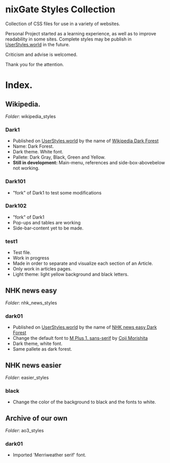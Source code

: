 # nixGate Styles Collection
Collection of CSS files for use in a variety of websites.

Personal Project started as a learning experience, as well as to improve readability in some sites. Complete styles may be publish in [UserStyles.world](https://userstyles.world/) in the future.

Criticism and advise is welcomed.

Thank you for the attention.

# Index.

## Wikipedia.
_Folder_: wikipedia_styles
### Dark1
- Published on [UserStyles.world](https://userstyles.world/) by the name of [Wikipedia Dark Forest](https://userstyles.world/style/8894/wikipedia-dark-forest)
- Name: Dark Forest.
- Dark theme. White font.
- Pallete: Dark Gray, Black, Green and Yellow.
- **Still in development:** Main-menu, references and side-box-abovebelow not working.
### Dark101
- "fork" of Dark1 to test some modifications
### Dark102
- "fork" of Dark1
- Pop-ups and tables are working
- Side-bar-content yet to be made.
### test1
- Test file.
- Work in progress
- Made in order to separate and visualize each section of an Article.
- Only work in articles pages.
- Light theme: light yellow background and black letters.

## NHK news easy
_Folder_: nhk_news_styles
### dark01
- Published on [UserStyles.world](https://userstyles.world/) by the name of [NHK news easy Dark Forest](https://userstyles.world/style/9776/nhk-news-easy-dark-forest)
- Change the default font to [M Plus 1, sans-serif](https://fonts.google.com/specimen/M+PLUS+1/tester?query=Coji+Morishita&subset=japanese&noto.script=Jpan) by [Coji Morishita](https://fonts.google.com/?query=Coji+Morishita&subset=japanese&noto.script=Jpan)
- Dark theme, white font.
- Same pallete as dark forest.

## NHK news easier
_Folder_: easier_styles
### black
- Change the color of the background to black and the fonts to white.

## Archive of our own
_Folder_: ao3_styles
### dark01
- Imported 'Merriweather serif' font.
